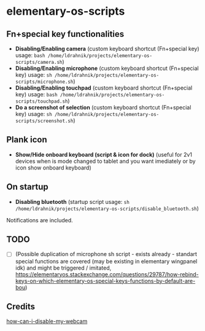 # elementary-os-scripts

## Fn+special key functionalities

- **Disabling/Enabling camera** (custom keyboard shortcut (Fn+special key) usage: `bash /home/ldrahnik/projects/elementary-os-scripts/camera.sh`)
- **Disabling/Enabling microphone** (custom keyboard shortcut (Fn+special key) usage: `sh /home/ldrahnik/projects/elementary-os-scripts/microphone.sh`)
- **Disabling/Enabling touchpad** (custom keyboard shortcut (Fn+special key) usage: `bash /home/ldrahnik/projects/elementary-os-scripts/touchpad.sh`)
- **Do a screenshot of selection** (custom keyboard shortcut (Fn+special key) usage: `sh /home/ldrahnik/projects/elementary-os-scripts/screenshot.sh`)

## Plank icon

- **Show/Hide onboard keyboard (script & icon for dock)** (useful for 2v1 devices when is mode changed to tablet and you want imediately or by icon show onboard keyboard)

## On startup

- **Disabling bluetooth** (startup script usage: `sh /home/ldrahnik/projects/elementary-os-scripts/disable_bluetooth.sh`)

Notifications are included.

## TODO

- [ ] (Possible duplication of microphone sh script - exists already - standart special functions are covered (may be existing in elementary wingpanel idk) and might be triggered / imitated, https://elementaryos.stackexchange.com/questions/29787/how-rebind-keys-on-which-elementary-os-special-keys-functions-by-default-are-bou)


## Credits

[how-can-i-disable-my-webcam](https://askubuntu.com/questions/166809/how-can-i-disable-my-webcam)
